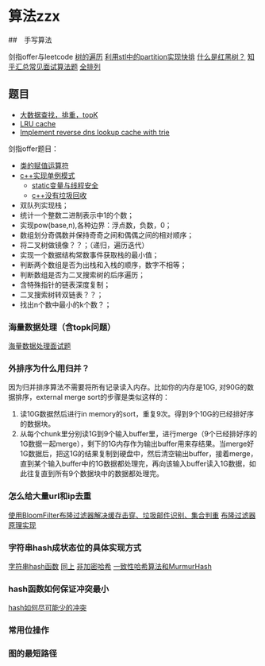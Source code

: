 # 算法zzx

##　手写算法

剑指offer与leetcode
[树的遍历](https://www.cnblogs.com/dolphin0520/archive/2011/08/25/2153720.html)
[利用stl中的partition实现快排](https://zh.cppreference.com/w/cpp/algorithm/partition)
[什么是红黑树？](http://www.sohu.com/a/201923614_466939)
[知乎汇总常见面试算法题](https://www.zhihu.com/question/24964987)
[全排列](.)

## 题目

+ [大数据查找，排重，topK](http://www.cnblogs.com/timchen5858/p/3652553.html?utm_source=tuicool&utm_medium=referral)
+ [LRU cache](https://www.geeksforgeeks.org/lru-cache-implementation/)
+ [Implement reverse dns lookup cache with trie](https://www.geeksforgeeks.org/implement-reverse-dns-look-cache/#_=_)

剑指offer题目：

+ [类的赋值运算符](https://www.cnblogs.com/zpcdbky/p/5027481.html)
+ [c++实现单例模式](https://www.zhihu.com/question/50533404)
  + [static变量与线程安全](https://huanyingtianhe.github.io/2018/01/22/c-中的static变量和线程安全/)
  + [c++没有垃圾回收](https://www.jianshu.com/p/2391427dcb24)
+ 双队列实现栈；
+ 统计一个整数二进制表示中1的个数；
+ 实现pow(base,n),各种边界：浮点数，负数，0；
+ 数组划分奇偶数并保持奇奇之间和偶偶之间的相对顺序；
+ 将二叉树做镜像？？；（递归，遍历迭代）
+ 实现一个数据结构常数事件获取栈的最小值；
+ 判断两个数组是否为出栈和入栈的顺序，数字不相等；
+ 判断数组是否为二叉搜索树的后序遍历；
+ 含特殊指针的链表深度复制；
+ 二叉搜索树转双链表？？；
+ 找出n个数中最小的k个数？；

### 海量数据处理（含topk问题）

[海量数据处理面试题](http://www.cnblogs.com/timchen5858/p/3652553.html?utm_source=tuicool&utm_medium=referral)

### 外排序为什么用归并？

因为归并排序算法不需要将所有记录读入内存。比如你的内存是10G, 对90G的数据排序，external merge sort的步骤是类似这样的：

1. 读10G数据然后进行in memory的sort，重复9次。得到9个10G的已经排好序的数据块。
2. 从每个chunk里分别读1G到9个输入buffer里，进行merge（9个已经排好序的1G数据一起merge），剩下的1G内存作为输出buffer用来存结果。当merge好1G数据后，把这1G的结果复制到硬盘中，然后清空输出buffer，接着merge，直到某个输入buffer中的1G数据都处理完，再向该输入buffer读入1G数据，如此往复直到所有9个数据块中的数据都处理完。

### 怎么给大量url和ip去重

[使用BloomFilter布隆过滤器解决缓存击穿、垃圾邮件识别、集合判重](https://blog.csdn.net/tianyaleixiaowu/article/details/74721877)
[布隆过滤器原理实现](https://www.cnblogs.com/cpselvis/p/6265825.html)

### 字符串hash成状态位的具体实现方式

[字符串hash函数](https://blog.csdn.net/yl2isoft/article/details/16362479)
[同上](https://blog.csdn.net/github_35124642/article/details/51506386)
[非加密哈希](https://segmentfault.com/a/1190000010990136)
[一致性哈希算法和MurmurHash](http://eovie.cn/notes/%E4%B8%80%E8%87%B4%E6%80%A7%E5%93%88%E5%B8%8C%E7%AE%97%E6%B3%95%E5%92%8CMurmurHash)

### hash函数如何保证冲突最小

[hash如何尽可能少的冲突](https://www.zhihu.com/question/20507188)

### 常用位操作

### 图的最短路径